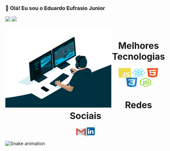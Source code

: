 ### 👋 Olá!  Eu sou o Eduardo Eufrasio  Junior

<div >
  <img height="180em" src="https://github-readme-stats.vercel.app/api?username=eduardoeufrasio&show_icons=true&theme=algolia&include_all_commits=true&count_private=true"/>
  <img height="180em" src="https://github-readme-stats.vercel.app/api/top-langs/?username=eduardoeufrasio&layout=compact&langs_count=16&theme=algolia"/>
</div>


<div  align="center"> 
  <div style="display: inline_block"><br>
    <img align="left" height="250" alt="coding-time" src="code.gif">
    <h1 align="center">Melhores Tecnologias </h1>
    <img align="center" height="30" width="40" alt="js-icon"  src="https://raw.githubusercontent.com/devicons/devicon/master/icons/javascript/javascript-plain.svg">
    <img align="center" height="30" width="40" alt="react-icon" src="https://raw.githubusercontent.com/devicons/devicon/master/icons/react/react-original.svg">
    <img align="center" height="30" width="40" alt="html-icon" src="https://raw.githubusercontent.com/devicons/devicon/master/icons/html5/html5-original.svg">
    <img align="center" height="30" width="40" alt="css-icon" src="https://raw.githubusercontent.com/devicons/devicon/master/icons/css3/css3-original.svg">
    <img align="center" height="30" width="40" alt="nodejs-icon" src="https://raw.githubusercontent.com/devicons/devicon/master/icons/nodejs/nodejs-original.svg">
   </div>

<h1 align="center">Redes Sociais</h1>
    <a href = "mailto: dudu13br@gmail.com">
      <img width="30" src="gmail.svg">
    </a>
    <a href = "https://www.linkedin.com/in/eduardo-eufrasio-j%C3%BAnior-391169240/">
      <img width="25" src="linkedin.svg">
    </a>

</div>

![Snake animation](https://github.com/LuigiGF/LuigiGF/blob/output/github-contribution-grid-snake.svg)
